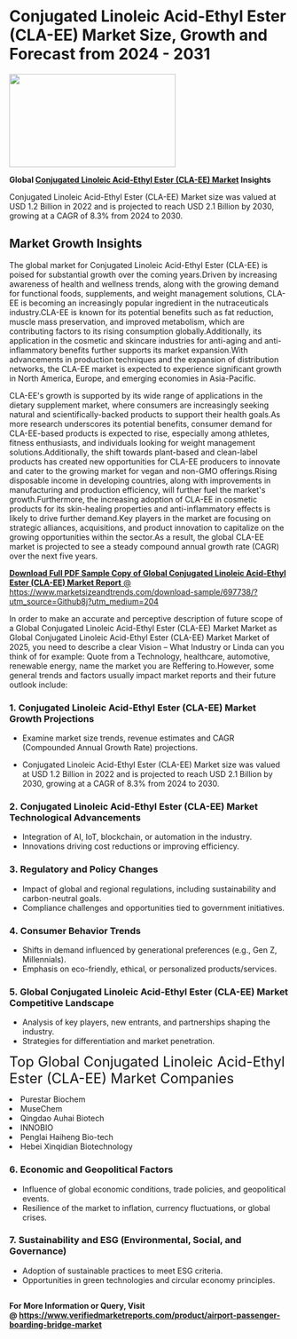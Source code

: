 <H1>Conjugated Linoleic Acid-Ethyl Ester (CLA-EE) Market Size, Growth and Forecast from 2024 - 2031</H1><img class="aligncenter size-medium wp-image-584254" src="https://thirdeyenews.in/wp-content/uploads/2024/09/Global-Market-Research-300x168.jpeg" alt="" width="300" height="168" /><p><strong>Global&nbsp;<a href="https://www.marketsizeandtrends.com/download-sample/697738/?utm_source=Github8j?utm_medium=204">Conjugated Linoleic Acid-Ethyl Ester (CLA-EE) Market</a> Insights</strong></p><p>Conjugated Linoleic Acid-Ethyl Ester (CLA-EE) Market size was valued at USD 1.2 Billion in 2022 and is projected to reach USD 2.1 Billion by 2030, growing at a CAGR of 8.3% from 2024 to 2030.</p><p><h2>Market Growth Insights</h2> <p>The global market for Conjugated Linoleic Acid-Ethyl Ester (CLA-EE) is poised for substantial growth over the coming years.Driven by increasing awareness of health and wellness trends, along with the growing demand for functional foods, supplements, and weight management solutions, CLA-EE is becoming an increasingly popular ingredient in the nutraceuticals industry.CLA-EE is known for its potential benefits such as fat reduction, muscle mass preservation, and improved metabolism, which are contributing factors to its rising consumption globally.Additionally, its application in the cosmetic and skincare industries for anti-aging and anti-inflammatory benefits further supports its market expansion.With advancements in production techniques and the expansion of distribution networks, the CLA-EE market is expected to experience significant growth in North America, Europe, and emerging economies in Asia-Pacific.</p> <p><a href="#"></a></p> <p>CLA-EE's growth is supported by its wide range of applications in the dietary supplement market, where consumers are increasingly seeking natural and scientifically-backed products to support their health goals.As more research underscores its potential benefits, consumer demand for CLA-EE-based products is expected to rise, especially among athletes, fitness enthusiasts, and individuals looking for weight management solutions.Additionally, the shift towards plant-based and clean-label products has created new opportunities for CLA-EE producers to innovate and cater to the growing market for vegan and non-GMO offerings.Rising disposable income in developing countries, along with improvements in manufacturing and production efficiency, will further fuel the market's growth.Furthermore, the increasing adoption of CLA-EE in cosmetic products for its skin-healing properties and anti-inflammatory effects is likely to drive further demand.Key players in the market are focusing on strategic alliances, acquisitions, and product innovation to capitalize on the growing opportunities within the sector.As a result, the global CLA-EE market is projected to see a steady compound annual growth rate (CAGR) over the next five years.</p> <p><a href="#"></p><p><span class=""><strong>Download Full PDF Sample Copy of Global Conjugated Linoleic Acid-Ethyl Ester (CLA-EE) Market Report</strong> @ <a href="https://www.marketsizeandtrends.com/download-sample/697738/?utm_source=Github8j?utm_medium=204" target="_blank">https://www.marketsizeandtrends.com/download-sample/697738/?utm_source=Github8j?utm_medium=204</a></span></p><p>In order to make an accurate and perceptive description of future scope of a Global&nbsp;Conjugated Linoleic Acid-Ethyl Ester (CLA-EE) Market Market as Global&nbsp;Conjugated Linoleic Acid-Ethyl Ester (CLA-EE) Market Market of 2025, you need to describe a clear Vision &ndash; What Industry or Linda can you think of for example: Quote from a Technology, healthcare, automotive, renewable energy, name the market you are Reffering to.However, some general trends and factors usually impact market reports and their future outlook include:</p><h3>1.&nbsp;<strong>Conjugated Linoleic Acid-Ethyl Ester (CLA-EE) Market Growth Projections</strong></h3><ul><li>Examine market size trends, revenue estimates and CAGR (Compounded Annual Growth Rate) projections.</li><li><p>Conjugated Linoleic Acid-Ethyl Ester (CLA-EE) Market size was valued at USD 1.2 Billion in 2022 and is projected to reach USD 2.1 Billion by 2030, growing at a CAGR of 8.3% from 2024 to 2030.</p></li></ul><h3>2.&nbsp;<strong>Conjugated Linoleic Acid-Ethyl Ester (CLA-EE) Market Technological Advancements</strong></h3><ul><li>Integration of AI, IoT, blockchain, or automation in the industry.</li><li>Innovations driving cost reductions or improving efficiency.</li></ul><h3>3.&nbsp;<strong>Regulatory and Policy Changes</strong></h3><ul><li>Impact of global and regional regulations, including sustainability and carbon-neutral goals.</li><li>Compliance challenges and opportunities tied to government initiatives.</li></ul><h3>4.&nbsp;<strong>Consumer Behavior Trends</strong></h3><ul><li>Shifts in demand influenced by generational preferences (e.g., Gen Z, Millennials).</li><li>Emphasis on eco-friendly, ethical, or personalized products/services.</li></ul><h3>5.&nbsp;<strong>Global Conjugated Linoleic Acid-Ethyl Ester (CLA-EE) Market Competitive Landscape</strong></h3><ul><li>Analysis of key players, new entrants, and partnerships shaping the industry.</li><li>Strategies for differentiation and market penetration.</li></ul><p data-pm-slice="1 1 []"><span style="color: inherit; font-family: inherit; font-size: 25px;">Top Global Conjugated Linoleic Acid-Ethyl Ester (CLA-EE) Market Companies</span></p><div class="" data-test-id=""><p><li>Purestar Biochem</li><li> MuseChem</li><li> Qingdao Auhai Biotech</li><li> INNOBIO</li><li> Penglai Haiheng Bio-tech</li><li> Hebei Xinqidian Biotechnology</li></p></div><h3>6.&nbsp;<strong>Economic and Geopolitical Factors</strong></h3><ul><li>Influence of global economic conditions, trade policies, and geopolitical events.</li><li>Resilience of the market to inflation, currency fluctuations, or global crises.</li></ul><h3>7.&nbsp;<strong>Sustainability and ESG (Environmental, Social, and Governance)</strong></h3><ul><li>Adoption of sustainable practices to meet ESG criteria.</li><li>Opportunities in green technologies and circular economy principles.</li></ul><h2><strong style="font-size: 14px;">For More Information or Query, Visit @&nbsp;</strong><a style="background-color: #ffffff; font-size: 14px;" href="https://www.marketsizeandtrends.com/report/conjugated-linoleic-acid-ethyl-ester-cla-ee-market/" target="_blank">https://www.verifiedmarketreports.com/product/airport-passenger-boarding-bridge-market</a></h2>